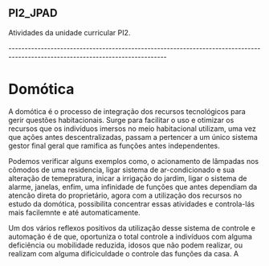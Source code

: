 ## PI2_JPAD

Atividades da unidade curricular PI2.
<p>-------------------------------------------------------------------------------------------------------------------------------
  
  # Domótica

  A domótica é o processo de integração dos recursos tecnológicos para gerir questões habitacionais. Surge para facilitar o uso e otimizar os recursos que os indivíduos imersos no meio habitacional utilizam, uma vez que ações antes descentralizadas, passam a pertencer a um único sistema gestor final geral que ramifica as funções antes independentes.
  <p>Podemos verificar alguns exemplos como, o acionamento de lâmpadas nos cômodos de uma residencia, ligar sistema de ar-condicionado e sua alteração de temepratura, inicar a irrigação do jardim, ligar o sistema de alarme, janelas, enfim, uma infinidade de funções que antes dependiam da atencão direta do proprietário, agora com a utilização dos recursos no estudo da domótica, possibilita concentrar essas atividades e controla-lás mais facilemnte e até automaticamente.
  <p>Um dos vários reflexos positivos da utilização desse sistema de controle e automação é de que, oportuniza o total controle a indivíduos com alguma deficiência ou mobilidade reduzida, idosos que não podem realizar, ou realizam com alguma dificiculdade o controle das funções da casa. A 
